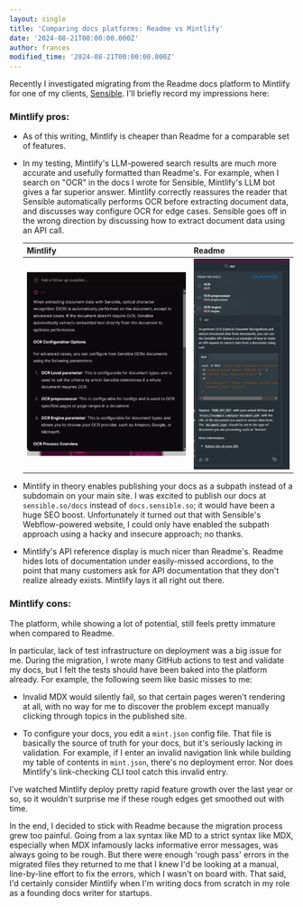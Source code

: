 ```yaml
---
layout: single
title: 'Comparing docs platforms: Readme vs Mintlify'
date: '2024-08-21T00:00:00.000Z'
author: frances
modified_time: '2024-08-21T00:00:00.000Z'
---
```


Recently I investigated migrating from the Readme docs platform to Mintlify for one of my clients, [Sensible](https://sensible.so/). I'll briefly record my impressions here:

### Mintlify pros:

- As of this writing, Mintlify is cheaper than Readme for a comparable set of features.

- In my testing, Mintlify's LLM-powered search results are much more accurate and usefully formatted than Readme's. For example, when I search on "OCR" in the docs I wrote for Sensible, Mintlify's LLM bot gives a far superior answer. Mintlify correctly reassures the reader that Sensible automatically performs OCR before extracting document data, and discusses way configure OCR for edge cases. Sensible goes off in the wrong direction by discussing how to extract document data using an API call.

  | Mintlify                                     | Readme                                       |
  | -------------------------------------------- | -------------------------------------------- |
  | ![Mintlify LLM](/assets/images/llm_mint.png) | ![Readme LLM](/assets/images/llm_readme.png) |
  
- Mintlify in theory enables publishing your docs as a subpath instead of a subdomain on your main site. I was excited to publish our docs at `sensible.so/docs` instead of `docs.sensible.so`; it would have been a huge SEO boost. Unfortunately it turned out that with Sensible's Webflow-powered website, I could only have enabled the subpath approach using a hacky and insecure approach; no thanks.

- Mintlify's API reference display is much nicer than Readme's. Readme hides lots of documentation under easily-missed accordions, to the point that many customers ask for API documentation that they don't realize already exists. Mintlify lays it all right out there.

### Mintlify cons:

The platform, while showing a lot of potential, still feels pretty immature when compared to Readme.

In particular, lack of test infrastructure on deployment was a big issue for me. During the migration, I wrote many GitHub actions to test and validate my docs, but I felt the tests should have been baked into the platform already. For example, the following seem like basic misses to me:

  - Invalid MDX would silently fail, so that certain pages weren't rendering at all, with no way for me to discover the problem except manually clicking through topics in the published site.

  - To configure your docs, you edit a `mint.json` config file. That file is basically the source of truth for your docs, but it's seriously lacking in validation. For example, if I enter an invalid navigation link while building my table of contents in `mint.json`, there's no deployment error. Nor does Mintlify's link-checking CLI tool catch this invalid entry.

I've watched Mintlify deploy pretty rapid feature growth over the last year or so, so it wouldn't surprise me if these rough edges get smoothed out with time.

In the end, I decided to stick with Readme because the migration process grew too painful. Going from a lax syntax like MD to a strict syntax like MDX, especially when MDX infamously lacks informative error messages, was always going to be rough. But there were enough 'rough pass' errors in the migrated files they returned to me that I knew I'd be looking at a manual, line-by-line effort to fix the errors, which I wasn't on board with. That said, I'd certainly consider Mintlify when I'm writing docs from scratch in my role as a founding docs writer for startups.
